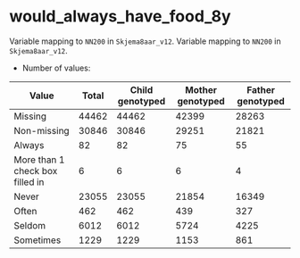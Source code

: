 # would_always_have_food_8y
Variable mapping to `NN200` in `Skjema8aar_v12`.
Variable mapping to `NN200` in `Skjema8aar_v12`.
- Number of values:

| Value | Total | Child genotyped | Mother genotyped | Father genotyped |
| ----- | ----- | --------------- | ---------------- | ---------------- |
| Missing | 44462 | 44462 | 42399 | 28263 |
| Non-missing | 30846 | 30846 | 29251 | 21821 |
| Always | 82 | 82 | 75 |55 |
| More than 1 check box filled in | 6 | 6 | 6 |4 |
| Never | 23055 | 23055 | 21854 |16349 |
| Often | 462 | 462 | 439 |327 |
| Seldom | 6012 | 6012 | 5724 |4225 |
| Sometimes | 1229 | 1229 | 1153 |861 |



